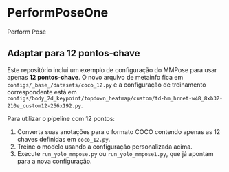 # PerformPoseOne
Perform Pose

## Adaptar para 12 pontos-chave
Este repositório inclui um exemplo de configuração do MMPose
para usar apenas **12 pontos-chave**. O novo arquivo de metainfo
fica em `configs/_base_/datasets/coco_12.py` e a configuração de
treinamento correspondente está em
`configs/body_2d_keypoint/topdown_heatmap/custom/td-hm_hrnet-w48_8xb32-210e_custom12-256x192.py`.

Para utilizar o pipeline com 12 pontos:

1. Converta suas anotações para o formato COCO contendo apenas as
   12 chaves definidas em `coco_12.py`.
2. Treine o modelo usando a configuração personalizada acima.
3. Execute `run_yolo_mmpose.py` ou `run_yolo_mmpose1.py`, que já
   apontam para a nova configuração.
